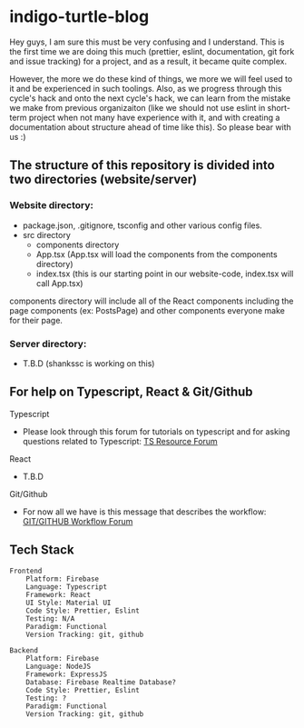 # indigo-turtle-blog

Hey guys, I am sure this must be very confusing and I understand. This is the first time we are doing this much (prettier, eslint, documentation, git fork and issue tracking) for a project, and as a result, it became quite complex.

However, the more we do these kind of things, we more we will feel used to it and be experienced in such toolings. Also, as we progress through this cycle's hack and onto the next cycle's hack, we can learn from the mistake we make from previous organizaiton (like we should not use eslint in short-term project when not many have experience with it, and with creating a documentation about structure ahead of time like this). So please bear with us :)


## The structure of this repository is divided into two directories (website/server)

### Website directory:
- package.json, .gitignore, tsconfig and other various config files.
- src directory
  - components directory
  - App.tsx (App.tsx will load the components from the components directory)
  - index.tsx (this is our starting point in our website-code, index.tsx will call App.tsx)

components directory will include all of the React components including the page components (ex: PostsPage) and other components everyone make for their page.

### Server directory:
- T.B.D (shankssc is working on this)


## For help on Typescript, React & Git/Github

Typescript
- Please look through this forum for tutorials on typescript and for asking questions related to Typescript:
    [TS Resource Forum](https://discord.com/channels/1082086126954758174/1092821343600398457)

React
- T.B.D

Git/Github
- For now all we have is this message that describes the workflow: 
    [GIT/GITHUB Workflow Forum](https://discord.com/channels/1082086126954758174/1092556971804217365/1092556971804217365)
    
## Tech Stack
```
Frontend
    Platform: Firebase
    Language: Typescript
    Framework: React
    UI Style: Material UI
    Code Style: Prettier, Eslint
    Testing: N/A
    Paradigm: Functional
    Version Tracking: git, github
 
Backend
    Platform: Firebase
    Language: NodeJS
    Framework: ExpressJS
    Database: Firebase Realtime Database?
    Code Style: Prettier, Eslint
    Testing: ?
    Paradigm: Functional
    Version Tracking: git, github
```

